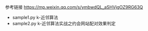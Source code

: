 参考链接 https://mp.weixin.qq.com/s/ymbwdQL_aSHVjgOZ9RG63Q

- sample1.py k-近邻算法
- sample2.py k-近邻算法实战之约会网站配对效果判定
